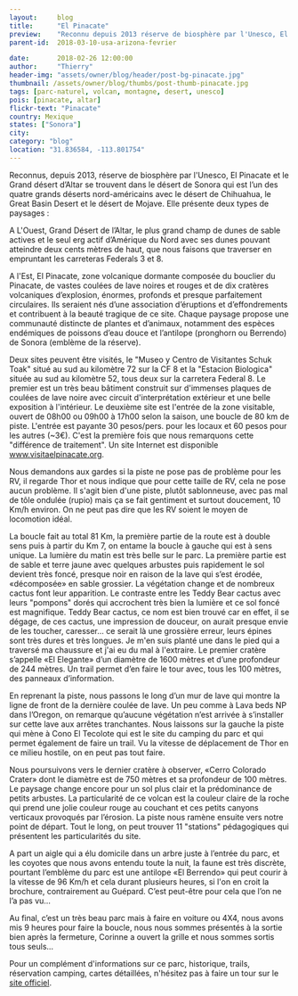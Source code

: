 ```yaml
---
layout:     blog
title:      "El Pinacate"
preview:    "Reconnu depuis 2013 réserve de biosphère par l'Unesco, El Pinacate et le Grand désert d’Altar se trouve dans le désert de Sonora qui est l’un des..."
parent-id:  2018-03-10-usa-arizona-fevrier

date:       2018-02-26 12:00:00
author:     "Thierry"
header-img: "assets/owner/blog/header/post-bg-pinacate.jpg"
thumbnail: /assets/owner/blog/thumbs/post-thumb-pinacate.jpg
tags: [parc-naturel, volcan, montagne, desert, unesco]
pois: [pinacate, altar]
flickr-text: "Pinacate"
country: Mexique 
states: ["Sonora"]
city: 
category: "blog"
location: "31.836584, -113.801754"
---
```


Reconnus, depuis 2013, réserve de biosphère par l'Unesco, El Pinacate et le Grand désert d’Altar se trouvent dans le désert de Sonora qui est l’un des quatre grands déserts nord-américains avec le désert de Chihuahua, le Great Basin Desert et le désert de Mojave. Elle présente deux types de paysages :

A L'Ouest, Grand Désert de l’Altar, le plus grand champ de dunes de sable actives et le seul erg actif d’Amérique du Nord avec ses dunes pouvant atteindre deux cents mètres de haut, que nous faisons que traverser en empruntant les carreteras Federals 3 et 8.
 
A l'Est, El Pinacate, zone volcanique dormante composée du bouclier du Pinacate, de vastes coulées de lave noires et rouges et de dix cratères volcaniques d’explosion, énormes, profonds et presque parfaitement circulaires. Ils seraient nés d’une association d’éruptions et d’effondrements et contribuent à la beauté tragique de ce site. Chaque paysage propose une communauté distincte de plantes et d’animaux, notamment des espèces endémiques de poissons d’eau douce et l’antilope (pronghorn ou Berrendo) de Sonora (emblème de la réserve).

Deux sites peuvent être visités, le "Museo y Centro de Visitantes Schuk Toak" situé au sud au kilomètre 72 sur la CF 8 et la "Estacion Biologica" située au sud au kilomètre 52, tous deux sur la carretera Federal 8. Le premier est un très beau bâtiment construit sur d'immenses plaques de coulées de lave noire avec circuit d'interprétation extérieur et une belle exposition à l'intérieur. Le deuxième site est l'entrée de la zone visitable, ouvert de 08h00 ou 09h00 à 17h00 selon la saison, une boucle de 80 km de piste. L'entrée est payante 30 pesos/pers. pour les locaux et 60 pesos pour les autres (~3€). C'est la première fois que nous remarquons cette "différence de traitement". Un site Internet est disponible www.visitaelpinacate.org.

Nous demandons aux gardes si la piste ne pose pas de problème pour les RV, il regarde Thor et nous indique que pour cette taille de RV, cela ne pose aucun problème. Il s'agit bien d'une piste, plutôt sablonneuse, avec pas mal de tôle ondulée (rupio) mais ça se fait gentiment et surtout doucement, 10 Km/h environ. On ne peut pas dire que les RV soient le moyen de locomotion idéal.

La boucle fait au total 81 Km, la première partie de la route est à double sens puis à partir du Km 7, on entame la boucle à gauche qui est à sens unique. La lumière du matin est très belle sur le parc. La première partie est de sable et terre jaune avec quelques arbustes puis rapidement le sol devient très foncé, presque noir en raison de la lave qui s’est érodée, «décomposée» en sable grossier. La végétation change et de nombreux cactus font leur apparition. Le contraste entre les Teddy Bear cactus avec leurs "pompons" dorés qui accrochent très bien la lumière et ce sol foncé est magnifique. Teddy Bear cactus, ce nom est bien trouvé car en effet, il se dégage, de ces cactus, une impression de douceur, on aurait presque envie de les toucher, caresser... ce serait là une grossière erreur, leurs épines sont très dures et très longues. Je m'en suis planté une dans le pied qui a traversé ma chaussure et j'ai eu du mal à l'extraire. Le premier cratère s’appelle «El Elegante» d’un diamètre de 1600 mètres et d’une profondeur de 244 mètres. Un trail permet d’en faire le tour avec, tous les 100 mètres, des panneaux d’information.

En reprenant la piste, nous passons le long d’un mur de lave qui montre la ligne de front de la dernière coulée de lave. Un peu comme à Lava beds NP dans l’Oregon, on remarque qu’aucune végétation n’est arrivée à s’installer sur cette lave aux arrêtes tranchantes.
Nous laissons sur la gauche la piste qui mène à Cono El Tecolote qui est le site du camping du parc et qui permet également de faire un trail. Vu la vitesse de déplacement de Thor en ce milieu hostile, on en peut pas tout faire.  

Nous poursuivons vers le dernier cratère à observer, «Cerro Colorado Crater» dont le diamètre est de 750 mètres et sa profondeur de 100 mètres. Le paysage change encore pour un sol plus clair et la prédominance de petits arbustes. La particularité de ce volcan est la couleur claire de la roche qui prend une jolie couleur rouge au couchant et ces petits canyons verticaux provoqués par l’érosion.
La piste nous ramène ensuite vers notre point de départ. Tout le long, on peut trouver 11 "stations" pédagogiques qui présentent les particularités du site.   

A part un aigle qui a élu domicile dans un arbre juste à l’entrée du parc, et les coyotes que nous avons entendu toute la nuit, la faune est très discrète, pourtant l’emblème du parc est une antilope «El Berrendo» qui peut courir à la vitesse de 96 Km/h et cela durant plusieurs heures, si l'on en croit la brochure, contrairement au Guépard. C’est peut-être pour cela que l’on ne l’a pas vu…   

Au final, c’est un très beau parc mais à faire en voiture ou 4X4, nous avons mis 9 heures pour faire la boucle, nous nous sommes présentés à la sortie bien après la fermeture, Corinne a ouvert la grille et nous sommes sortis tous seuls…   


Pour un complément d'informations sur ce parc, historique, trails, réservation camping, cartes détaillées, n'hésitez pas à faire un tour sur le [site officiel](http://www.visitaelpinacate.org/).